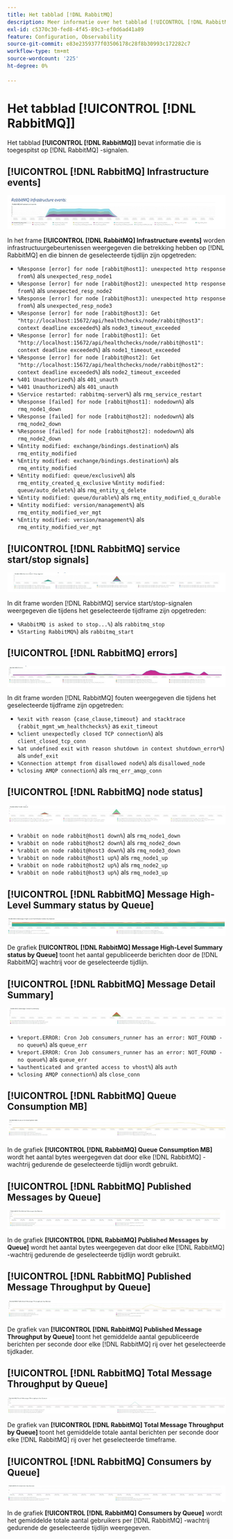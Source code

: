 ```yaml
---
title: Het tabblad [!DNL RabbitMQ]
description: Meer informatie over het tabblad [!UICONTROL [!DNL RabbitMQ] &#x200B;] van  [!DNL Observation for Adobe Commerce] .
exl-id: c5370c30-fed8-4f45-89c3-ef0d6ad41a89
feature: Configuration, Observability
source-git-commit: e83e2359377f03506178c28f8b30993c172282c7
workflow-type: tm+mt
source-wordcount: '225'
ht-degree: 0%

---
```


# Het tabblad [!UICONTROL [!DNL RabbitMQ]]

Het tabblad **[!UICONTROL [!DNL RabbitMQ]]** bevat informatie die is toegespitst op [!DNL RabbitMQ] -signalen.

## [!UICONTROL [!DNL RabbitMQ] Infrastructure events]

![[!DNL RabbitMQ] Infrastructuurgebeurtenissen ](../../assets/tools/observation-for-adobe-commerce/rabbitmq-tab-1.jpeg)

In het frame **[!UICONTROL [!DNL RabbitMQ] Infrastructure events]** worden infrastructuurgebeurtenissen weergegeven die betrekking hebben op [!DNL RabbitMQ] en die binnen de geselecteerde tijdlijn zijn opgetreden:

* `%Response [error] for node [rabbit@host1]: unexpected http response from%`) als `unexpected_resp_node1`
* `%Response [error] for node [rabbit@host2]: unexpected http response from%`) als `unexpected_resp_node2`
* `%Response [error] for node [rabbit@host3]: unexpected http response from%`) als `unexpected_resp_node3`
* `%Response [error] for node [rabbit@host3]: Get "http://localhost:15672/api/healthchecks/node/rabbit@host3": context deadline exceeded%`) als `node3_timeout_exceeded`
* `%Response [error] for node [rabbit@host1]: Get "http://localhost:15672/api/healthchecks/node/rabbit@host1": context deadline exceeded%`) als `node1_timeout_exceeded`
* `%Response [error] for node [rabbit@host2]: Get "http://localhost:15672/api/healthchecks/node/rabbit@host2": context deadline exceeded%`) als `node2_timeout_exceeded`
* `%401 Unauthorized%`) als `401_unauth`
* `%401 Unauthorized%`) als `401_unauth`
* `%Service restarted: rabbitmq-server%`) als `rmq_service_restart`
* `%Response [failed] for node [rabbit@host1]: nodedown%`) als `rmq_node1_down`
* `%Response [failed] for node [rabbit@host2]: nodedown%`) als `rmq_node2_down`
* `%Response [failed] for node [rabbit@host2]: nodedown%`) als `rmq_node2_down`
* `%Entity modified: exchange/bindings.destination%`) als `rmq_entity_modified`
* `%Entity modified: exchange/bindings.destination%`) als `rmq_entity_modified`
* `%Entity modified: queue/exclusive%`) als `rmq_entity_created_q_exclusive` `%Entity modified: queue/auto_delete%`) als `rmq_entity_q_delete`
* `%Entity modified: queue/durable%`) als `rmq_entity_modified_q_durable`
* `%Entity modified: version/management%`) als `rmq_entity_modified_ver_mgt`
* `%Entity modified: version/management%`) als `rmq_entity_modified_ver_mgt`

## [!UICONTROL [!DNL RabbitMQ] service start/stop signals]

![[!DNL RabbitMQ] servicestartsignalen/stopsignalen ](../../assets/tools/observation-for-adobe-commerce/rabbitmq-tab-2.jpeg)

In dit frame worden [!DNL RabbitMQ] service start/stop-signalen weergegeven die tijdens het geselecteerde tijdframe zijn opgetreden:

* `%RabbitMQ is asked to stop...%`) als `rabbitmq_stop`
* `%Starting RabbitMQ%`) als `rabbitmq_start`

## [!UICONTROL [!DNL RabbitMQ] errors]

![[!DNL RabbitMQ] errors ](../../assets/tools/observation-for-adobe-commerce/rabbitmq-tab-3.jpeg)

In dit frame worden [!DNL RabbitMQ] fouten weergegeven die tijdens het geselecteerde tijdframe zijn opgetreden:

* `%exit with reason {case_clause,timeout} and stacktrace {rabbit_mgmt_wm_healthchecks%}` as `exit_timeout`
* `%client unexpectedly closed TCP connection%`) als `client_closed_tcp_conn`
* `%at undefined exit with reason shutdown in context shutdown_error%`) als `undef_exit`
* `%Connection attempt from disallowed node%`) als `disallowed_node`
* `%closing AMQP connection%`) als `rmq_err_amqp_conn`

## [!UICONTROL [!DNL RabbitMQ] node status]

![[!DNL RabbitMQ] node status ](../../assets/tools/observation-for-adobe-commerce/rabbitmq-tab-4.jpeg)

* `%rabbit on node rabbit@host1 down%`) als `rmq_node1_down`
* `%rabbit on node rabbit@host2 down%`) als `rmq_node2_down`
* `%rabbit on node rabbit@host3 down%`) als `rmq_node3_down`
* `%rabbit on node rabbit@host1 up%`) als `rmq_node1_up`
* `%rabbit on node rabbit@host2 up%`) als `rmq_node2_up`
* `%rabbit on node rabbit@host3 up%`) als `rmq_node3_up`

## [!UICONTROL [!DNL RabbitMQ] Message High-Level Summary status by Queue]

![[!DNL RabbitMQ] Samenvattingsstatus op hoog niveau van het bericht door Rij ](../../assets/tools/observation-for-adobe-commerce/rabbitmq-tab-5.jpeg)

De grafiek **[!UICONTROL [!DNL RabbitMQ] Message High-Level Summary status by Queue]** toont het aantal gepubliceerde berichten door de [!DNL RabbitMQ] wachtrij voor de geselecteerde tijdlijn.

## [!UICONTROL [!DNL RabbitMQ] Message Detail Summary]

![[!DNL RabbitMQ] Overzicht van berichtdetails ](../../assets/tools/observation-for-adobe-commerce/rabbitmq-tab-6.jpeg)

* `%report.ERROR: Cron Job consumers_runner has an error: NOT_FOUND - no queue%`) als `queue_err`
* `%report.ERROR: Cron Job consumers_runner has an error: NOT_FOUND - no queue%`) als `queue_err`
* `%authenticated and granted access to vhost%`) als `auth`
* `%closing AMQP connection%`) als `close_conn`

## [!UICONTROL [!DNL RabbitMQ] Queue Consumption MB]

![[!DNL RabbitMQ] Wachtrijverbruik MB ](../../assets/tools/observation-for-adobe-commerce/rabbitmq-tab-7.jpeg)

In de grafiek **[!UICONTROL [!DNL RabbitMQ] Queue Consumption MB]** wordt het aantal bytes weergegeven dat door elke [!DNL RabbitMQ] -wachtrij gedurende de geselecteerde tijdlijn wordt gebruikt.

## [!UICONTROL [!DNL RabbitMQ] Published Messages by Queue]

![[!DNL RabbitMQ] Gepubliceerde Berichten door Rij ](../../assets/tools/observation-for-adobe-commerce/rabbitmq-tab-8.jpeg)

In de grafiek **[!UICONTROL [!DNL RabbitMQ] Published Messages by Queue]** wordt het aantal bytes weergegeven dat door elke [!DNL RabbitMQ] -wachtrij gedurende de geselecteerde tijdlijn wordt gebruikt.

## [!UICONTROL [!DNL RabbitMQ] Published Message Throughput by Queue]

![[!DNL RabbitMQ] Gepubliceerde Doorvoer van Bericht door Rij ](../../assets/tools/observation-for-adobe-commerce/rabbitmq-tab-9.jpeg)

De grafiek van **[!UICONTROL [!DNL RabbitMQ] Published Message Throughput by Queue]** toont het gemiddelde aantal gepubliceerde berichten per seconde door elke [!DNL RabbitMQ] rij over het geselecteerde tijdkader.

## [!UICONTROL [!DNL RabbitMQ] Total Message Throughput by Queue]

![[!DNL RabbitMQ] Totale Doorvoer van Bericht door Rij ](../../assets/tools/observation-for-adobe-commerce/rabbitmq-tab-10.jpeg)

De grafiek van **[!UICONTROL [!DNL RabbitMQ] Total Message Throughput by Queue]** toont het gemiddelde totale aantal berichten per seconde door elke [!DNL RabbitMQ] rij over het geselecteerde timeframe.

## [!UICONTROL [!DNL RabbitMQ] Consumers by Queue]

![[!DNL RabbitMQ] Consumenten door Wachtrij ](../../assets/tools/observation-for-adobe-commerce/rabbitmq-tab-11.jpeg)

In de grafiek **[!UICONTROL [!DNL RabbitMQ] Consumers by Queue]** wordt het gemiddelde totale aantal gebruikers per [!DNL RabbitMQ] -wachtrij gedurende de geselecteerde tijdlijn weergegeven.
